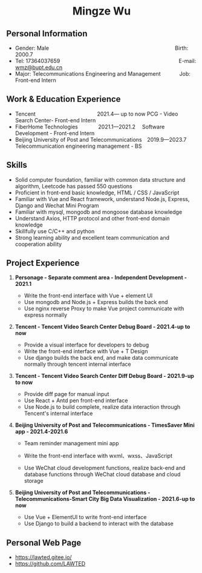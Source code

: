 <center>
    <h1>Mingze Wu</h1>
  </center>

  ## Personal Information 

  * Gender: Male&emsp;&emsp;&emsp;&emsp;&emsp;&emsp;&emsp;&emsp;&emsp;&emsp;&emsp;&emsp;&ensp;&emsp;&emsp; &emsp; &emsp; &emsp; &emsp; &emsp; &emsp;  &ensp;     Birth: 2000.7  
  * Tel: 17364037659 &emsp;&emsp;&emsp;&emsp;&emsp;&emsp;&ensp;&emsp;&emsp; &emsp; &emsp; &emsp; &emsp; &emsp; &emsp; &emsp; &emsp; &emsp;&ensp;   &ensp;  E-mail: wmz@bupt.edu.cn
  * Major: Telecommunications Engineering and Management &emsp;&emsp;&emsp; Job: Front-end Intern

  ## Work & Education Experience

  * Tencent&emsp;&emsp;&emsp;&emsp;&emsp;&emsp;&ensp;&emsp; &emsp; &emsp; &emsp; 2021.4— up to now  PCG - Video Search Center- Front-end Intern       
  * FiberHome Technologies&emsp; &emsp; &emsp;  2021.1—2021.2&emsp;     Software Development - Front-end Intern  
  * Beijing University of Post and Telecommunications&emsp;2019.9—2023.7&emsp; Telecommunication engineering management - BS

  ## Skills

  * Solid computer foundation, familiar with common data structure and algorithm, Leetcode has passed 550 questions
  * Proficient in front-end basic knowledge, HTML / CSS / JavaScript
  * Familiar with Vue and React framework, understand Node.js, Express, Django and Wechat Mini Program
  * Familiar with mysql, mongodb and mongoose database knowledge
  * Understand Axios, HTTP protocol and other front-end domain knowledge
  * Skillfully use C/C++ and python
  * Strong learning ability and excellent team communication and cooperation ability

  ## Project Experience

1. **Personage - Separate comment area - Independent Development - 2021.1**
     * Write the front-end interface with Vue + element UI
     * Use mongodb and Node.js + Express builds the back end
     * Use nginx reverse Proxy to make Vue project communicate with express normally

2. **Tencent - Tencent Video Search Center Debug Board - 2021.4-up to now**
   
     * Provide a visual interface for developers to debug
     * Write the front-end interface with Vue + T Design
     * Use django builds the back end, and make data communicate normally through tencent internal interface
3. **Tencent - Tencent Video Search Center Diff Debug Board - 2021.9-up to now** 
   
      * Provide diff page for manual input
      * Use React + Antd pen front-end interface
      * Use Node.js to build complete, realize data interaction through Tencent's internal interface


4. **Beijing University of Post and Telecommunications - TimesSaver Mini app - 2021.4-2021.6**
   
     * Team reminder management mini app
     
     * Write the front-end interface with wxml、wxss、JavaScript
     
     * Use WeChat cloud development functions, realize back-end and database functions through WeChat cloud database and cloud storage
     
5. **Beijing University of Post and Telecommunications - Telecommunications-Smart City Big Data Visualization - 2021.6-up to now**
   
    * Use Vue + ElementUI to write front-end interface
    * Use Django to build a backend to interact with the database

  ## Personal Web Page 

  * https://lawted.gitee.io/
  * https://github.com/LAWTED